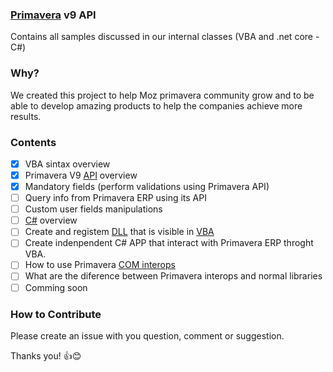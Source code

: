 ### [Primavera](https://pt.primaverabss.com/pt/) v9 API
Contains all samples discussed in our internal classes (VBA and .net core - C#)

### Why?
We created this project to help Moz primavera community grow and to be able to develop amazing products to help the companies achieve more results.

### Contents 
- [x] VBA sintax overview
- [x] Primavera V9 [API](https://pt.wikipedia.org/wiki/Api) overview
- [x] Mandatory fields (perform validations using Primavera API)
- [ ] Query info from Primavera ERP using its API
- [ ] Custom user fields manipulations
- [ ] [C#](https://en.wikipedia.org/wiki/C_Sharp_(programming_language)) overview 
- [ ] Create and registem [DLL](https://pt.wikipedia.org/wiki/DLL) that is visible in [VBA](https://pt.wikipedia.org/wiki/Visual_Basic_for_Applications)
- [ ] Create indenpendent C# APP that interact with Primavera ERP throght VBA.
- [ ] How to use Primavera [COM interops](https://en.wikipedia.org/wiki/COM_Interop)
- [ ] What are the diference between Primavera interops and normal libraries
- [ ] Comming soon

### How to Contribute
Please create an issue with you question, comment or suggestion. 

Thanks you! 👍😊
